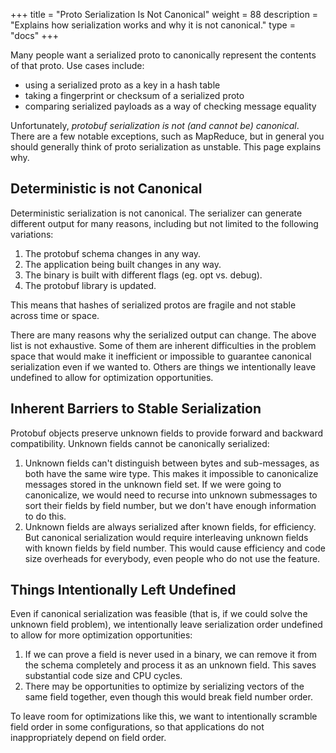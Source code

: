 +++
title = "Proto Serialization Is Not Canonical"
weight = 88
description = "Explains how serialization works and why it is not canonical."
type = "docs"
+++

Many people want a serialized proto to canonically represent the contents of
that proto. Use cases include:

*   using a serialized proto as a key in a hash table
*   taking a fingerprint or checksum of a serialized proto
*   comparing serialized payloads as a way of checking message equality

Unfortunately, *protobuf serialization is not (and cannot be) canonical*. There
are a few notable exceptions, such as MapReduce, but in general you should
generally think of proto serialization as unstable. This page explains why.

## Deterministic is not Canonical

Deterministic serialization is not canonical. The serializer can generate
different output for many reasons, including but not limited to the following
variations:

1.  The protobuf schema changes in any way.
1.  The application being built changes in any way.
1.  The binary is built with different flags (eg. opt vs. debug).
1.  The protobuf library is updated.

This means that hashes of serialized protos are fragile and not stable across
time or space.

There are many reasons why the serialized output can change. The above list is
not exhaustive. Some of them are inherent difficulties in the problem space that
would make it inefficient or impossible to guarantee canonical serialization
even if we wanted to. Others are things we intentionally leave undefined to
allow for optimization opportunities.

## Inherent Barriers to Stable Serialization

Protobuf objects preserve unknown fields to provide forward and backward
compatibility. Unknown fields cannot be canonically serialized:

1.  Unknown fields can't distinguish between bytes and sub-messages, as both
    have the same wire type. This makes it impossible to canonicalize messages
    stored in the unknown field set. If we were going to canonicalize, we would
    need to recurse into unknown submessages to sort their fields by field
    number, but we don't have enough information to do this.
1.  Unknown fields are always serialized after known fields, for efficiency. But
    canonical serialization would require interleaving unknown fields with known
    fields by field number. This would cause efficiency and code size overheads
    for everybody, even people who do not use the feature.

## Things Intentionally Left Undefined

Even if canonical serialization was feasible (that is, if we could solve the
unknown field problem), we intentionally leave serialization order undefined to
allow for more optimization opportunities:

1.  If we can prove a field is never used in a binary, we can remove it from the
    schema completely and process it as an unknown field. This saves substantial
    code size and CPU cycles.
2.  There may be opportunities to optimize by serializing vectors of the same
    field together, even though this would break field number order.

To leave room for optimizations like this, we want to intentionally scramble
field order in some configurations, so that applications do not inappropriately
depend on field order.

